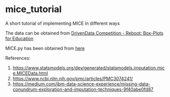 # mice_tutorial
A short tutorial of implementing MICE in different ways 


The data can be obtained from [DrivenData Competition - Reboot: Box-Plots for Education](https://www.drivendata.org/competitions/46/box-plots-for-education-reboot/page/86/)

MICE.py has been obtained from [here](https://github.com/jeweinberg/Pandas-MICE)

References:

1) https://www.statsmodels.org/dev/generated/statsmodels.imputation.mice.MICEData.html <br>
2) https://www.ncbi.nlm.nih.gov/pmc/articles/PMC3074241/ <br>
3) https://medium.com/ibm-data-science-experience/missing-data-conundrum-exploration-and-imputation-techniques-9f40abe0fd87
